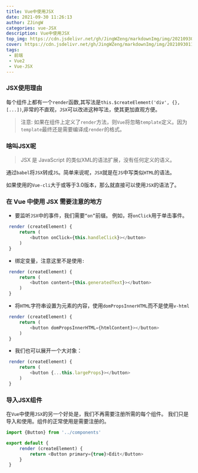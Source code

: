 ```yaml
---
title: Vue中使用JSX
date: 2021-09-30 11:26:13
author: ZJingW
categories: vue-JSX
description: Vue中使用JSX
top_img: https://cdn.jsdelivr.net/gh/JingWZeng/markdownImg/img/202109301133485.jpg
cover: https://cdn.jsdelivr.net/gh/JingWZeng/markdownImg/img/202109301133485.jpg
tags: 
 - 前端
 - Vue2
 - Vue-JSX
---
```

### JSX使用理由

每个组件上都有一个`render`函数,其写法是`this.$createElement('div', {}, [...])`,非常的不直观，`JSX`可以改进这种写法，使其更加直观方便。

> 注意: 如果在组件上定义了`render`方法，则`Vue`将忽略`template`定义。因为 `template`最终还是需要编译成`render`的格式。



### 啥叫JSX呢

>JSX 是 JavaScript 的类似XML的语法扩展，没有任何定义的语义。

通过`babel`将`JSX`转成`JS`。简单来说呢，`JSX`就是在`JS`中写类似`HTML`的语法。

如果使用的`Vue-cli`大于或等于3.0版本，那么就直接可以使用`JSX`的语法了。

### 在 Vue 中使用 JSX 需要注意的地方

+ 要监听`JSX`中的事件，我们需要`“on”`前缀。 例如，将`onClick`用于单击事件。

```javascript
 render (createElement) {
     return (
         <button onClick={this.handleClick}></button>
     )
 }
```

+ 绑定变量，注意这里不是使用`:`

```javascript
 render (createElement) {
     return (
         <button content={this.generatedText}></button>
     )
 }
```

+ 将`HTML`字符串设置为元素的内容，使用`domPropsInnerHTML`而不是使用`v-html`

```javascript
 render (createElement) {
     return (
         <button domPropsInnerHTML={htmlContent}></button>
     )
 }
```

+ 我们也可以展开一个大对象：

```javascript
 render (createElement) {
     return (
         <button {...this.largeProps}></button>
     )
 }
```

### 导入JSX组件

在`Vue`中使用`JSX`的另一个好处是，我们不再需要注册所需的每个组件。 我们只是导入和使用。组件的正常使用是需要注册的。

```js
import {Button} from '../components'

export default {
     render (createElement) {
         return <Button primary={true}>Edit</Button>
     }
 }
```

